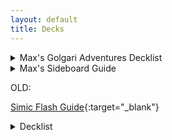 ```yaml
---
layout: default
title: Decks
---
```


<details>
<summary markdown="0">
Max's Golgari Adventures Decklist
</summary>
  
~~~
Deck
1 Castle Locthwain (ELD) 241
4 Edgewall Innkeeper (ELD) 151
3 Fabled Passage (ELD) 244
8 Forest (ELD) 266
4 Foulmire Knight (ELD) 90
1 Garruk, Cursed Huntsman (ELD) 191
4 Lovestruck Beast (ELD) 165
2 Midnight Reaper (GRN) 77
4 Murderous Rider (ELD) 97
1 Nissa, Who Shakes the World (WAR) 169
3 Order of Midnight (ELD) 99
4 Overgrown Tomb (GRN) 253
4 Paradise Druid (WAR) 171
4 Questing Beast (ELD) 171
2 Rankle, Master of Pranks (ELD) 101
6 Swamp (ELD) 258
3 Temple of Malady (M20) 254
2 Vivien, Arkbow Ranger (M20) 199

Sideboard
3 Assassin's Trophy (GRN) 152
1 Legion's End (M20) 106
4 Duress (M20) 97
2 Noxious Grasp (M20) 110
1 Cavalier of Night (M20) 94
2 Thrashing Brontodon (RIX) 148
1 Find // Finality (GRN) 225
1 Vraska, Golgari Queen (GRN) GR8
~~~
</details>

<details>
<summary markdown="0">
Max's Sideboard Guide
</summary>
  
~~~
Adventures:
+ 1 Legion's End
+ 1 Cavalier of Night
- 1 Order of Midnight
- 1 Questing Beast

Gruul / Mono Red:
+ 1 Legion's End
+ 1 Cavalier of Night
- 1 Garruk 
- 1 Order of Midnight

Control: 
+ 4 Duress
+ 2 Assassin's Trophy / Thrashing Brontodon
- 2 Vivien
- 2 Murderous Rider / - 4 against reclamation
- 1 Garruk
- 1 Rankle / Questing Beast
~~~
</details>


  OLD:

[Simic Flash Guide](https://www.reddit.com/r/spikes/comments/dci1cj/2x_throne_of_eldraine_simic_flash_mythic_top_1000/){:target="_blank"}

<details>
<summary markdown="0">
Decklist
</summary>
  
~~~
4 Nightpack Ambusher (M20) 185
4 Spectral Sailor (M20) 76
4 Brineborn Cutthroat (M20) 50
4 Brazen Borrower (ELD) 39
3 Frilled Mystic (RNA) 174
3 Wildborn Preserver (ELD) 182
4 Quench (RNA) 48
4 Once Upon a Time (ELD) 169
4 Opt (XLN) 65
4 Sinister Sabotage (GRN) 54
4 Temple of Mystery (M20) 255
4 Breeding Pool (RNA) 246
7 Island (ELD) 257
7 Forest (ELD) 269

4 Veil of Summer (M20) 198
3 Negate (M20) 69
2 Disdainful Stroke (GRN) 37
3 Aether Gust (M20) 42
3 Kraul Harpooner (GRN) 136
~~~
</details>
